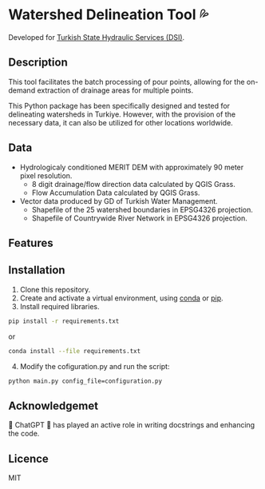 # Watershed Delineation Tool :sweat_drops:
Developed for [Turkish State Hydraulic Services (DSI)](https://www.dsi.gov.tr/).


## Description

This tool facilitates the batch processing of pour points, allowing for the on-demand extraction of drainage areas for multiple points.

This Python package has been specifically designed and tested for delineating watersheds in Turkiye. However, with the provision of the necessary data, it can also be utilized for other locations worldwide.

## Data
- Hydrologicaly conditioned MERIT DEM with approximately 90 meter pixel resolution.
    - 8 digit drainage/flow direction data calculated by QGIS Grass.
    - Flow Accumulation Data calculated by QGIS Grass.
- Vector data produced by GD of Turkish Water Management. 
     - Shapefile of the 25 watershed boundaries in EPSG4326 projection.
     - Shapefile of Countrywide River Network in EPSG4326 projection.

## Features

## Installation
1. Clone this repository.
1. Create and activate a virtual environment, using [conda](https://conda.io/projects/conda/en/latest/user-guide/tasks/manage-environments.html#activating-an-environment) or [pip](https://packaging.python.org/en/latest/guides/installing-using-pip-and-virtual-environments/#:~:text=To%20create%20a%20virtual%20environment,virtualenv%20in%20the%20below%20commands.&text=The%20second%20argument%20is%20the,project%20and%20call%20it%20env%20.).
1. Install required libraries.
```sh
pip install -r requirements.txt
```
or
```sh
conda install --file requirements.txt
```
4. Modify the cofiguration.py and run the script:
```sh
python main.py config_file=configuration.py
```

## Acknowledgemet
:rocket: ChatGPT :rocket: has played an active role in writing docstrings and enhancing the code.
## Licence
MIT